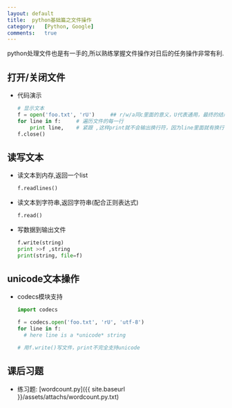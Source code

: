 ```yaml
---
layout:	default
title:	python基础篇之文件操作
category:	[Python, Google]
comments:	true
---
```

python处理文件也是有一手的,所以熟练掌握文件操作对日后的任务操作非常有利.



## 打开/关闭文件
* 代码演示

	```python
	# 显示文本
	f = open('foo.txt', 'rU')     ## r/w/a同c里面的意义，U代表通用，最终的结尾符转换成'\n'
	for line in f:     # 遍历文件的每一行
	    print line,    # 紧跟 ,这样print就不会输出换行符，因为line里面就有换行符
	f.close()
	```

## 读写文本
* 读文本到内存,返回一个list
	
	```python
	f.readlines()
	```
* 读文本到字符串,返回字符串(配合正则表达式)
	
	```python
	f.read()
	```
* 写数据到输出文件

	```python
	f.write(string)
	print >>f ,string
	print(string, file=f)
	```

## unicode文本操作
* codecs模块支持

	```python
	import codecs

	f = codecs.open('foo.txt', 'rU', 'utf-8')
	for line in f:
	  # here line is a *unicode* string

	# 用f.write()写文件，print不完全支持unicode
	```

## 课后习题
* 练习题: [wordcount.py]({{ site.baseurl }}/assets/attachs/wordcount.py.txt)
